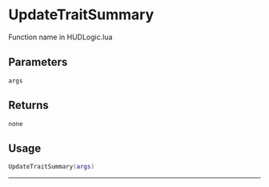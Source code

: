 # UpdateTraitSummary
Function name in HUDLogic.lua
## Parameters
`args`
## Returns
`none`
## Usage
```lua
UpdateTraitSummary(args)
```
---

